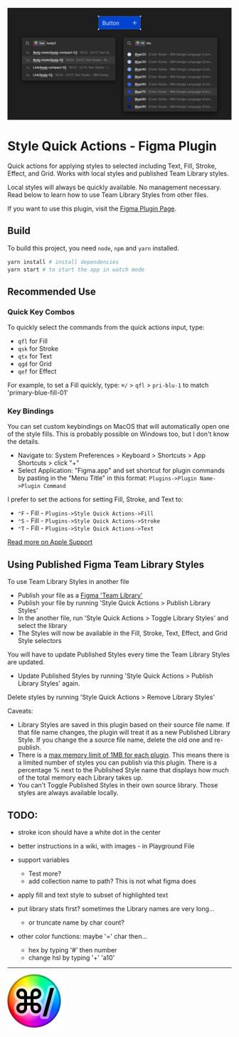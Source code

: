 ![Plugin Cover Art](./assets/CoverArt.png)

# Style Quick Actions - Figma Plugin
Quick actions for applying styles to selected including Text, Fill, Stroke, Effect, and Grid. Works with local styles and published Team Library styles.

Local styles will always be quickly available. No management necessary. Read below to learn how to use Team Library Styles from other files.

If you want to use this plugin, visit the [Figma Plugin Page](https://www.figma.com/community/plugin/1227005108437065902).

## Build
To build this project, you need `node`, `npm` and `yarn` installed.
```zsh
yarn install # install dependencies
yarn start # to start the app in watch mode
```

## Recommended Use

### Quick Key Combos
To quickly select the commands from the quick actions input, type:
- `qfl` for Fill
- `qsk` for Stroke
- `qtx` for Text
- `qgd` for Grid
- `qef` for Effect

For example, to set a Fill quickly, type: `⌘/` > `qfl` > `pri-blu-1` to match 'primary-blue-fill-01'

### Key Bindings
You can set custom keybindings on MacOS that will automatically open one of the style fills. This is probably possible on Windows too, but I don't know the details.

- Navigate to: System Preferences > Keyboard > Shortcuts > App Shortcuts > click "+"
- Select Application: "Figma.app" and set shortcut for plugin commands by pasting in the "Menu Title" in this format: `Plugins->Plugin Name->Plugin Command`
  
I prefer to set the actions for setting Fill, Stroke, and Text to:
- `⌃F` - Fill - `Plugins->Style Quick Actions->Fill`
- `⌃S` - Fill - `Plugins->Style Quick Actions->Stroke`
- `⌃T` - Fill - `Plugins->Style Quick Actions->Text`

[Read more on Apple Support](https://support.apple.com/guide/mac-help/create-keyboard-shortcuts-for-apps-mchlp2271/mac)

## Using Published Figma Team Library Styles

To use Team Library Styles in another file
- Publish your file as a [Figma 'Team Library'](https://help.figma.com/hc/en-us/articles/360041051154-Guide-to-libraries-in-Figma)
- Publish your file by running 'Style Quick Actions > Publish Library Styles'
- In the another file, run 'Style Quick Actions > Toggle Library Styles' and select the library
- The Styles will now be available in the Fill, Stroke, Text, Effect, and Grid Style selectors

You will have to update Published Styles every time the Team Library Styles are updated. 
- Update Published Styles by running 'Style Quick Actions > Publish Library Styles' again.

Delete styles by running 'Style Quick Actions > Remove Library Styles'

Caveats:
- Library Styles are saved in this plugin based on their source file name. If that file name changes, the plugin will treat it as a new Published Library Style. If you change the a source file name, delete the old one and re-publish.
- There is a [max memory limit of 1MB for each plugin](https://www.figma.com/plugin-docs/api/figma-clientStorage/#:~:text=Each%20plugin%20gets%20a%20total%20of%201MB%20of%20storage). This means there is a limited number of styles you can publish via this plugin. There is a percentage % next to the Published Style name that displays how much of the total memory each Library takes up.
- You can't Toggle Published Styles in their own source library. Those styles are always available locally.


## TODO:
- stroke icon should have a white dot in the center
- better instructions in a wiki, with images - in Playground File

- support variables
  - Test more?
  - add collection name to path? This is not what figma does

- apply fill and text style to subset of highlighted text
- put library stats first? sometimes the Library names are very long...
  - or truncate name by char count?
- other color functions: maybe '=' char then...
  - hex by typing '#' then number
  - change hsl by typing '+' 'a10'

--- 

![Plugin Cover Art](./assets/Icon.png)
